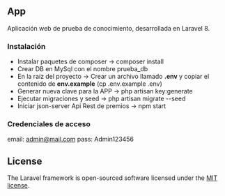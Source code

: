 
## App

Aplicación web de prueba de conocimiento, desarrollada en Laravel 8. 


### Instalación

- Instalar paquetes de composer
-> composer install
- Crear DB en MySql con el nombre prueba_db
- En la raíz del proyecto 
-> Crear un archivo llamado **.env** y copiar el contenido de **env.example** (cp .env.example .env)
- Generar nueva clave para la APP
-> php artisan key:generate
- Ejecutar migraciones y seed 
-> php artisan migrate --seed
- Iniciar json-server Api Rest de premios
-> npm start

### Credenciales de acceso
email: admin@mail.com
pass: Admin123456
## License

The Laravel framework is open-sourced software licensed under the [MIT license](https://opensource.org/licenses/MIT).
